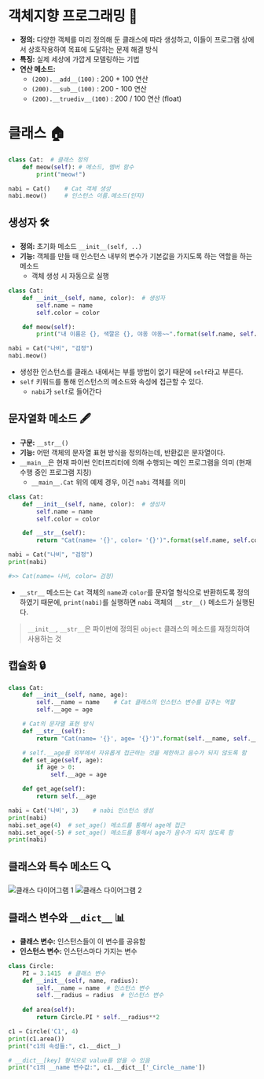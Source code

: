 # 객체지향 프로그래밍 🧩
- **정의:** 다양한 객체를 미리 정의해 둔 클래스에 따라 생성하고, 이들이 프로그램 상에서 상호작용하여 목표에 도달하는 문제 해결 방식
- **특징:** 실제 세상에 가깝게 모델링하는 기법
- **연산 메소드:**
    - `(200).__add__(100)`    : 200 + 100 연산
    - `(200).__sub__(100)`    : 200 - 100 연산
    - `(200).__truediv__(100)` : 200 / 100 연산 (float)

# 클래스 🏠
```py
class Cat:  # 클래스 정의
    def meow(self): # 메소드, 멤버 함수
        print("meow!")

nabi = Cat()    # Cat 객체 생성
nabi.meow()     # 인스턴스 이름.메소드(인자)
```

## 생성자 🛠️
- **정의:** 초기화 메소드 `__init__(self, ..)`
- **기능:** 객체를 만들 때 인스턴스 내부의 변수가 기본값을 가지도록 하는 역할을 하는 메소드   
    - 객체 생성 시 자동으로 실행
```py
class Cat:
    def __init__(self, name, color):  # 생성자
        self.name = name
        self.color = color

    def meow(self):
        print("내 이름은 {}, 색깔은 {}, 야옹 야옹~~".format(self.name, self.color))

nabi = Cat("나비", "검정")
nabi.meow()
```
- 생성한 인스턴스를 클래스 내에서는 부를 방법이 없기 때문에 `self`라고 부른다.
- `self` 키워드를 통해 인스턴스의 메소드와 속성에 접근할 수 있다.
    - `nabi`가 `self`로 들어간다

## 문자열화 메소드 🖋️
- **구문:** `__str__()`
- **기능:** 어떤 객체의 문자열 표현 방식을 정의하는데, 반환값은 문자열이다.
- `__main__`은 현재 파이썬 인터프리터에 의해 수행되는 메인 프로그램을 의미 (현재 수행 중인 프로그램 지칭)
    - `__main__.Cat` 위의 예제 경우, 이건 `nabi` 객체를 의미
```py
class Cat:
    def __init__(self, name, color):  # 생성자
        self.name = name
        self.color = color

    def __str__(self):
        return "Cat(name= '{}', color= '{}')".format(self.name, self.color)

nabi = Cat("나비", "검정")
print(nabi)

#>> Cat(name= 나비, color= 검정)
```

- `__str__` 메소드는 `Cat` 객체의 `name`과 `color`를 문자열 형식으로 반환하도록 정의하였기 때문에, `print(nabi)`를 실행하면 `nabi` 객체의 `__str__()` 메소드가 실행된다.

> `__init__`, `__str__`은 파이썬에 정의된 `object` 클래스의 메소드를 재정의하여 사용하는 것

## 캡슐화 🔒
```py
class Cat:
    def __init__(self, name, age):
        self.__name = name    # Cat 클래스의 인스턴스 변수를 감추는 역할
        self.__age = age

    # Cat의 문자열 표현 방식
    def __str__(self):
        return "Cat(name= '{}', age= '{}')".format(self.__name, self.__age)

    # self.__age를 외부에서 자유롭게 접근하는 것을 제한하고 음수가 되지 않도록 함
    def set_age(self, age):
        if age > 0:
            self.__age = age

    def get_age(self):
        return self.__age

nabi = Cat('나비', 3)    # nabi 인스턴스 생성
print(nabi)
nabi.set_age(4)  # set_age() 메소드를 통해서 age에 접근
nabi.set_age(-5) # set_age() 메소드를 통해서 age가 음수가 되지 않도록 함
print(nabi)
```

## 클래스와 특수 메소드 🔍
![클래스 다이어그램 1](image-1.png)
![클래스 다이어그램 2](image-2.png)

## 클래스 변수와 `__dict__` 📊
- **클래스 변수:** 인스턴스들이 이 변수를 공유함
- **인스턴스 변수:** 인스턴스마다 가지는 변수
```py
class Circle:
    PI = 3.1415  # 클래스 변수
    def __init__(self, name, radius):
        self.__name = name  # 인스턴스 변수
        self.__radius = radius  # 인스턴스 변수
    
    def area(self):
        return Circle.PI * self.__radius**2

c1 = Circle('C1', 4)
print(c1.area())
print("c1의 속성들:", c1.__dict__)

# __dict__[key] 형식으로 value를 얻을 수 있음
print("c1의 __name 변수값:", c1.__dict__['_Circle__name'])
```